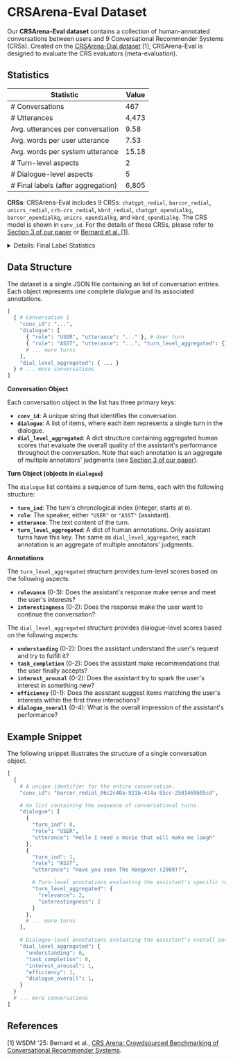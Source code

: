 # CRSArena-Eval Dataset

Our **CRSArena-Eval dataset** contains a collection of human-annotated conversations between users and 9 Conversational Recommender Systems (CRSs). Created on the [CRSArena-Dial dataset](https://github.com/iai-group/crsarena-dial) [1], CRSArena-Eval is designed to evaluate the CRS evaluators (meta-evaluation).

## Statistics

| Statistic                     | Value  |
|-------------------------------|--------|
| # Conversations                 | 467    |
| # Utterances                    | 4,473  |
| Avg. utterances per conversation | 9.58   |
| Avg. words per user utterance | 7.53   |
| Avg. words per system utterance | 15.18  |
| # Turn-level aspects            | 2      |
| # Dialogue-level aspects        | 5      |
| # Final labels (after aggregation) | 6,805  |

**CRSs**: CRSArena-Eval includes 9 CRSs: `chatgpt_redial`, `barcor_redial`, `unicrs_redial`, `crb-crs_redial`, `kbrd_redial`, `chatgpt_opendialkg`, `barcor_opendialkg`, `unicrs_opendialkg`, and `kbrd_opendialkg`. The CRS model is shown in `conv_id`. For the details of these CRSs, please refer to [Section 3 of our paper](https://arxiv.org/abs/2506.00314) or [Bernard et al. [1]](https://dl.acm.org/doi/10.1145/3701551.3704120).

<details>
<summary>Details: Final Label Statistics</summary>

Here, we provide the statistics of the final human labels (after aggregation).

| Aspect   | Turn- or Dialogue-level | # Annotations |
|---------|------------------------|---------------|
| Understanding | Dialogue-level         | 467           |
| Task Completion | Dialogue-level         | 467           |
| Interest Arousal | Dialogue-level         | 467           |
| Efficiency | Dialogue-level         | 467           |
| Overall Impression | Dialogue-level         | 467           |
| Relevance | Turn-level             | 2,235         |
| Interestingness | Turn-level             | 2,235         |
| **Total**   |                        | **6,805**     |

</details>




## Data Structure

The dataset is a single JSON file containing an list of conversation entries. Each object represents one complete dialogue and its associated annotations.

```python
[
  { # Conversation 1
    "conv_id": "...",
    "dialogue": [
      { "role": "USER", "utterance": "..." }, # User turn
      { "role": "ASST", "utterance": "...", "turn_level_aggregated": {} }, # Only assistant turns have annotations
      # ... more turns
    ],
    "dial_level_aggregated": { ... }
  } # ... more conversations
]
```

**Conversation Object**

Each conversation object in the list has three primary keys:

*   **`conv_id`**: A unique string that identifies the conversation.
*   **`dialogue`**: A list of items, where each item represents a single turn in the dialogue.
*   **`dial_level_aggregated`**: A dict structure containing aggregated human scores that evaluate the overall quality of the assistant's performance throughout the conversation. Note that each annotation is an aggregate of multiple annotators' judgments (see [Section 3 of our paper](https://arxiv.org/abs/2506.00314)).

**Turn Object (objects in `dialogue`)**

The `dialogue` list contains a sequence of turn items, each with the following structure:

*   **`turn_ind`**: The turn's chronological index (integer, starts at `0`).
*   **`role`**: The speaker, either `"USER"` or `"ASST"` (assistant).
*   **`utterance`**: The text content of the turn.
*   **`turn_level_aggregated`**: A dict of human annotations. Only assistant turns have this key. The same as `dial_level_aggregated`, each annotation is an aggregate of multiple annotators' judgments.

**Annotations**

The `turn_level_aggregated` structure provides turn-level scores based on the following aspects:
*   **`relevance`** (0-3): Does the assistant's response make sense and meet the user's interests?
*   **`interestingness`** (0-2): Does the response make the user want to continue the conversation?

The `dial_level_aggregated` structure provides dialogue-level scores based on the following aspects:
*   **`understanding`** (0-2): Does the assistant understand the user's request and try to fulfill it?
*   **`task_completion`** (0-2): Does the assistant make recommendations that the user finally accepts?
*   **`interest_arousal`** (0-2): Does the assistant try to spark the user's interest in something new?
*   **`efficiency`** (0-1): Does the assistant suggest items matching the user's interests within the first three interactions?
*   **`dialogue_overall`** (0-4): What is the overall impression of the assistant's performance?

## Example Snippet

The following snippet illustrates the structure of a single conversation object.

```python
[
  {
    # A unique identifier for the entire conversation.
    "conv_id": "barcor_redial_06c2c40a-921b-414a-85cc-2501469605cd",

    # An list containing the sequence of conversational turns.
    "dialogue": [
      {
        "turn_ind": 0,
        "role": "USER",
        "utterance": "Hello I need a movie that will make me laugh"
      },
      {
        "turn_ind": 1,
        "role": "ASST",
        "utterance": "Have you seen The Hangover (2009)?",

        # Turn-level annotations evaluating the assistant's specific response.
        "turn_level_aggregated": {
          "relevance": 2,
          "interestingness": 2
        }
      },
      # ... more turns
    ],

    # Dialogue-level annotations evaluating the assistant's overall performance.
    "dial_level_aggregated": {
      "understanding": 0,
      "task_completion": 0,
      "interest_arousal": 1,
      "efficiency": 1,
      "dialogue_overall": 1,
    }
  }
  # ... more conversations
]
```

## References
[1] WSDM '25: Bernard et al., [CRS Arena: Crowdsourced Benchmarking of Conversational Recommender Systems](https://dl.acm.org/doi/10.1145/3701551.3704120).